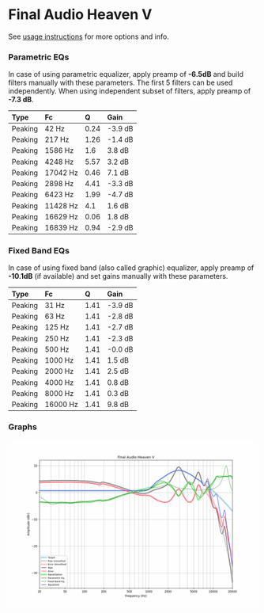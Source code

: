 # Final Audio Heaven V
See [usage instructions](https://github.com/jaakkopasanen/AutoEq#usage) for more options and info.

### Parametric EQs
In case of using parametric equalizer, apply preamp of **-6.5dB** and build filters manually
with these parameters. The first 5 filters can be used independently.
When using independent subset of filters, apply preamp of **-7.3 dB**.

| Type    | Fc       |    Q | Gain    |
|:--------|:---------|:-----|:--------|
| Peaking | 42 Hz    | 0.24 | -3.9 dB |
| Peaking | 217 Hz   | 1.26 | -1.4 dB |
| Peaking | 1586 Hz  | 1.6  | 3.8 dB  |
| Peaking | 4248 Hz  | 5.57 | 3.2 dB  |
| Peaking | 17042 Hz | 0.46 | 7.1 dB  |
| Peaking | 2898 Hz  | 4.41 | -3.3 dB |
| Peaking | 6423 Hz  | 1.99 | -4.7 dB |
| Peaking | 11428 Hz | 4.1  | 1.6 dB  |
| Peaking | 16629 Hz | 0.06 | 1.8 dB  |
| Peaking | 16839 Hz | 0.94 | -2.9 dB |

### Fixed Band EQs
In case of using fixed band (also called graphic) equalizer, apply preamp of **-10.1dB**
(if available) and set gains manually with these parameters.

| Type    | Fc       |    Q | Gain    |
|:--------|:---------|:-----|:--------|
| Peaking | 31 Hz    | 1.41 | -3.9 dB |
| Peaking | 63 Hz    | 1.41 | -2.8 dB |
| Peaking | 125 Hz   | 1.41 | -2.7 dB |
| Peaking | 250 Hz   | 1.41 | -2.3 dB |
| Peaking | 500 Hz   | 1.41 | -0.0 dB |
| Peaking | 1000 Hz  | 1.41 | 1.5 dB  |
| Peaking | 2000 Hz  | 1.41 | 2.5 dB  |
| Peaking | 4000 Hz  | 1.41 | 0.8 dB  |
| Peaking | 8000 Hz  | 1.41 | 0.3 dB  |
| Peaking | 16000 Hz | 1.41 | 9.8 dB  |

### Graphs
![](./Final%20Audio%20Heaven%20V.png)